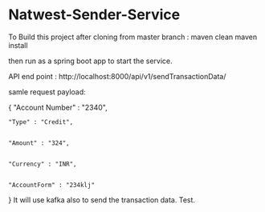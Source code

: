 # Natwest-Sender-Service

To Build this project after cloning from master branch
: maven clean
  maven install
 
then run as a spring boot app to start the service.

API end point : http://localhost:8000/api/v1/sendTransactionData/


samle request payload: 


{
    "Account Number" : "2340",
    
    
    "Type" : "Credit",
    
    
    "Amount" : "324",
    
    
    "Currency" : "INR",
    
    
    "AccountForm" : "234klj"
} 
It will use kafka also to send the transaction data. Test.
